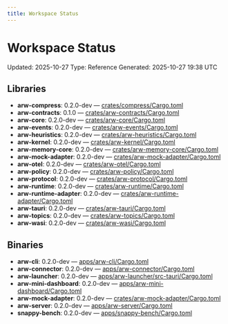 ```yaml
---
title: Workspace Status
---
```


# Workspace Status

<!-- GENERATED FILE: scripts/docgen_core.py; do not edit by hand -->

Updated: 2025-10-27
Type: Reference
Generated: 2025-10-27 19:38 UTC

## Libraries
- **arw-compress**: 0.2.0-dev — [crates/compress/Cargo.toml](https://github.com/t3hw00t/ARW/blob/main/crates/compress/Cargo.toml)
- **arw-contracts**: 0.1.0 — [crates/arw-contracts/Cargo.toml](https://github.com/t3hw00t/ARW/blob/main/crates/arw-contracts/Cargo.toml)
- **arw-core**: 0.2.0-dev — [crates/arw-core/Cargo.toml](https://github.com/t3hw00t/ARW/blob/main/crates/arw-core/Cargo.toml)
- **arw-events**: 0.2.0-dev — [crates/arw-events/Cargo.toml](https://github.com/t3hw00t/ARW/blob/main/crates/arw-events/Cargo.toml)
- **arw-heuristics**: 0.2.0-dev — [crates/arw-heuristics/Cargo.toml](https://github.com/t3hw00t/ARW/blob/main/crates/arw-heuristics/Cargo.toml)
- **arw-kernel**: 0.2.0-dev — [crates/arw-kernel/Cargo.toml](https://github.com/t3hw00t/ARW/blob/main/crates/arw-kernel/Cargo.toml)
- **arw-memory-core**: 0.2.0-dev — [crates/arw-memory-core/Cargo.toml](https://github.com/t3hw00t/ARW/blob/main/crates/arw-memory-core/Cargo.toml)
- **arw-mock-adapter**: 0.2.0-dev — [crates/arw-mock-adapter/Cargo.toml](https://github.com/t3hw00t/ARW/blob/main/crates/arw-mock-adapter/Cargo.toml)
- **arw-otel**: 0.2.0-dev — [crates/arw-otel/Cargo.toml](https://github.com/t3hw00t/ARW/blob/main/crates/arw-otel/Cargo.toml)
- **arw-policy**: 0.2.0-dev — [crates/arw-policy/Cargo.toml](https://github.com/t3hw00t/ARW/blob/main/crates/arw-policy/Cargo.toml)
- **arw-protocol**: 0.2.0-dev — [crates/arw-protocol/Cargo.toml](https://github.com/t3hw00t/ARW/blob/main/crates/arw-protocol/Cargo.toml)
- **arw-runtime**: 0.2.0-dev — [crates/arw-runtime/Cargo.toml](https://github.com/t3hw00t/ARW/blob/main/crates/arw-runtime/Cargo.toml)
- **arw-runtime-adapter**: 0.2.0-dev — [crates/arw-runtime-adapter/Cargo.toml](https://github.com/t3hw00t/ARW/blob/main/crates/arw-runtime-adapter/Cargo.toml)
- **arw-tauri**: 0.2.0-dev — [crates/arw-tauri/Cargo.toml](https://github.com/t3hw00t/ARW/blob/main/crates/arw-tauri/Cargo.toml)
- **arw-topics**: 0.2.0-dev — [crates/arw-topics/Cargo.toml](https://github.com/t3hw00t/ARW/blob/main/crates/arw-topics/Cargo.toml)
- **arw-wasi**: 0.2.0-dev — [crates/arw-wasi/Cargo.toml](https://github.com/t3hw00t/ARW/blob/main/crates/arw-wasi/Cargo.toml)

## Binaries
- **arw-cli**: 0.2.0-dev — [apps/arw-cli/Cargo.toml](https://github.com/t3hw00t/ARW/blob/main/apps/arw-cli/Cargo.toml)
- **arw-connector**: 0.2.0-dev — [apps/arw-connector/Cargo.toml](https://github.com/t3hw00t/ARW/blob/main/apps/arw-connector/Cargo.toml)
- **arw-launcher**: 0.2.0-dev — [apps/arw-launcher/src-tauri/Cargo.toml](https://github.com/t3hw00t/ARW/blob/main/apps/arw-launcher/src-tauri/Cargo.toml)
- **arw-mini-dashboard**: 0.2.0-dev — [apps/arw-mini-dashboard/Cargo.toml](https://github.com/t3hw00t/ARW/blob/main/apps/arw-mini-dashboard/Cargo.toml)
- **arw-mock-adapter**: 0.2.0-dev — [crates/arw-mock-adapter/Cargo.toml](https://github.com/t3hw00t/ARW/blob/main/crates/arw-mock-adapter/Cargo.toml)
- **arw-server**: 0.2.0-dev — [apps/arw-server/Cargo.toml](https://github.com/t3hw00t/ARW/blob/main/apps/arw-server/Cargo.toml)
- **snappy-bench**: 0.2.0-dev — [apps/snappy-bench/Cargo.toml](https://github.com/t3hw00t/ARW/blob/main/apps/snappy-bench/Cargo.toml)
